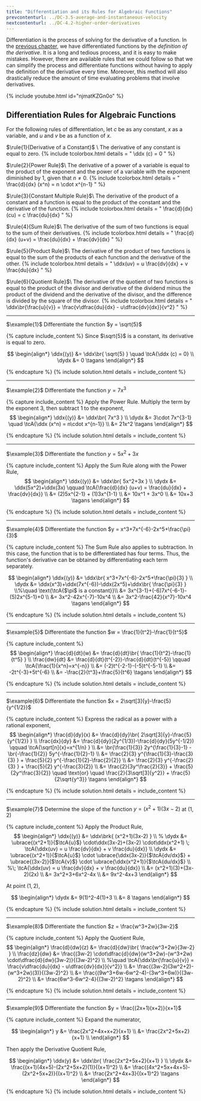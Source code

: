 ```yaml
---
title: "Differentiation and its Rules for Algebraic Functions"
prevcontenturl: ../DC-3.5-average-and-instantaneous-velocity
nextcontenturl: ../DC-4.2-higher-order-derivatives
---
```



Differentiation is the process of solving for the derivative of a function. In the [previous chapter](../DC-3.1-introduction-to-derivatives), we have differentiated functions by the *definition of the derivative*. It is a long and tedious process, and it is easy to make mistakes. However, there are available rules that we could follow so that we can simplify the process and differentiate functions without having to apply the definition of the derivative every time. Moreover, this method will also drastically reduce the amount of time evaluating problems that involve derivatives.


{% include youtube.html 
    id="njmatKZGn0o" 
%}


## Differentiation Rules for Algebraic Functions
For the following rules of differentiation, let $c$ be as any constant, $x$ as a variable, and $u$ and $v$ be as a function of $x$.

$\rule{1}{Derivative of a Constant}$	\\
The derivative of any constant is equal to zero.
{% include tcolorbox.html
    details = "
		\ddx (c) = 0
    "
%}


$\rule{2}{Power Rule}$\\
The derivative of a power of a variable is equal to the product of the exponent and the power of a variable with the exponent diminished by 1, given that $n \neq 0$.
{% include tcolorbox.html
    details = "
		\frac{d}{dx} (x^n) = n \cdot x^{n-1}
    "
%}


	
$\rule{3}{Constant Multiple Rule}$\\
The derivative of the product of a constant and a function is equal to the product of the constant and the derivative of the function.
{% include tcolorbox.html
    details = "
		\frac{d}{dx} (cu) = c \frac{du}{dx}
    "
%}



$\rule{4}{Sum Rule}$\\
The derivative of the sum of two functions is equal to the sum of their derivatives.
{% include tcolorbox.html
    details = "
		\frac{d}{dx} (u+v) = \frac{du}{dx} + \frac{dv}{dx}
    "
%}


$\rule{5}{Product Rule}$\\
The derivative of the product of two functions is equal to the sum of the products of each function and the derivative of the other.
{% include tcolorbox.html
    details = "
		\ddx(uv) = u \frac{dv}{dx} + v \frac{du}{dx}
    "
%}


$\rule{6}{Quotient Rule}$\\
The derivative of the quotient of two functions is equal to the product of the divisor and derivative of the dividend minus the product of the dividend and the derivative of the divisor, and the difference is divided by the square of the divisor.
{% include tcolorbox.html
    details = "
		\ddx\br{\frac{u}{v}} = \frac{v\dfrac{du}{dx} - u\dfrac{dv}{dx}}{v^2}
    "
%}





---
$\example{1}$
Differentiate the function $y = \sqrt{5}$

{% capture include_content %}
Since $\sqrt{5}$ is a constant, its derivative is equal to zero.

$$
\begin{align*}
	\ddx{(y)} &= \ddx\br{ \sqrt{5} }  \quad \tcA{\ddx (c) = 0} \\
	\dydx &= 0	\tagans
\end{align*}
$$

{% endcapture %}
{% include solution.html details = include_content %}




---
$\example{2}$
Differentiate the function $y=7x^3$

{% capture include_content %}
Apply the Power Rule. Multiply the term by the exponent 3, then subtract 1 to the exponent,
$$
\begin{align*}
	\ddx{(y)} &= \ddx\br{ 7x^3 } \\
	\dydx &= 3\cdot 7x^{3-1}   \quad \tcA{\ddx (x^n) = n\cdot x^{n-1}} \\
	&= 21x^2		\tagans
\end{align*}
$$

{% endcapture %}
{% include solution.html details = include_content %}





---
$\example{3}$
Differentiate the function $y=5x^2+3x$

{% capture include_content %}
Apply the Sum Rule along with the Power Rule,
$$
\begin{align*}
	\ddx{(y)} &= \ddx\br{ 5x^2+3x } \\
	\dydx &= \ddx(5x^2)+\ddx(3x) \qquad \tcA{\frac{d}{dx} (u+v) = \frac{du}{dx} + \frac{dv}{dx}} \\
	&= (2)5x^{2-1} + (1)3x^{1-1} \\
	&= 10x^1 + 3x^0 \\
	&= 10x+3		\tagans
\end{align*}
$$

{% endcapture %}
{% include solution.html details = include_content %}



---
$\example{4}$
Differentiate the function $y = x^3+7x^{-6}-2x^5+\frac{\pi}{3}$

{% capture include_content %}
The Sum Rule also applies to subtraction. In this case, the function that is to be differentiated has four terms. Thus, the function's derivative can be obtained by differentiating each term separately.

$$
\begin{align*}
	\ddx{(y)} &= \ddx\br{ x^3+7x^{-6}-2x^5+\frac{\pi}{3} } \\
	\dydx &= \ddx(x^3)+\ddx(7x^{-6})-\ddx(2x^5)+\ddx\br{ \frac{\pi}{3} } \\%\quad \text{\tcA{$\pi$ is a constant}}\\
	&= 3x^{3-1}+(-6)7x^{-6-1}-(5)2x^{5-1}+0 \\
	&= 3x^2-42x^{-7}-10x^4 \\
	&= 3x^2-\frac{42}{x^7}-10x^4		\tagans
\end{align*}
$$


{% endcapture %}
{% include solution.html details = include_content %}



---
$\example{5}$
Differentiate the function $w = \frac{1}{t^2}-\frac{1}{t^5}$

{% capture include_content %}
$$
\begin{align*}
	\frac{d}{dt}(w) &= \frac{d}{dt}\br{ \frac{1}{t^2}-\frac{1}{t^5} } \\
	\frac{dw}{dt} &= \frac{d}{dt}(t^{-2})-\frac{d}{dt}(t^{-5})	\qquad \tcA{\frac{1}{x^n}=x^{-n}} \\
	&= (-2)t^{-2-1}-(-5)t^{-5-1} \\
	&= -2t^{-3}+5t^{-6} \\
	&= -\frac{2}{t^3}+\frac{5}{t^6}		\tagans
\end{align*}
$$

{% endcapture %}
{% include solution.html details = include_content %}





---
$\example{6}$
Differentiate the function $x = 2\sqrt[3]{y}-\frac{5}{y^{1/2}}$

{% capture include_content %}
Express the radical as a power with a rational exponent,
$$
\begin{align*}
	\frac{d}{dy}(x) &= \frac{d}{dy}\br{ 2\sqrt[3]{y}-\frac{5}{y^{1/2}} } \\
	\frac{dx}{dy} &= \frac{d}{dy}(2y^{1/3})-\frac{d}{dy}(5y^{-1/2})	\qquad \tcA{\sqrt[n]{x}=x^{1/n} } \\
	&= \br{\frac{1}{3}} 2y^{\frac{1}{3}-1} - \br{-\frac{1}{2}} 5y^{-\frac{1}{2}-1} \\
	&=  \frac{2}{3} y^{\frac{1}{3}-\frac{3}{3} } + \frac{5}{2} y^{-\frac{1}{2}-\frac{2}{2}} \\
	&=  \frac{2}{3} y^{-\frac{2}{3} } + \frac{5}{2} y^{-\frac{3}{2}} \\
	&=  \frac{2}{3y^\frac{2}{3}} + \frac{5}{2y^\frac{3}{2}} 	
		\quad \text{or} \quad
		\frac{2}{3\sqrt[3]{y^2}} + \frac{5}{2\sqrt{y^3}} \tagans
\end{align*}
$$

{% endcapture %}
{% include solution.html details = include_content %}



---
$\example{7}$
Determine the slope of the function $y=(x^2+1)(3x-2)$ at $(1,2)$

{% capture include_content %}
Apply the Product Rule,
$$
\begin{align*}
	\ddx{(y)} &= \ddx\brk{ (x^2+1)(3x-2) } \\
	% \dydx &= \ubrace{(x^2+1)}{$\tcA{u}$} \cdot\ddx(3x-2)+(3x-2) \cdot\ddx(x^2+1) 	\; \tcA{\ddx(uv) = u \frac{dv}{dx} + v \frac{du}{dx}} \\
	\dydx &= \ubrace{(x^2+1)}{$\tcA{u}$} \cdot \ubrace{\ddx(3x-2)}{$\tcA{dv/dx}$} + \ubrace{(3x-2)}{$\tcA{v}$} \cdot \ubrace{\ddx(x^2+1)}{$\tcA{du/dx}$} 	\\ %\; \tcA{\ddx(uv) = u \frac{dv}{dx} + v \frac{du}{dx}} \\
	&= (x^2+1)(3)+(3x-2)(2x) \\
	&= 3x^2+3+6x^2-4x \\
	&= 9x^2-4x+3
\end{align*}
$$

At point $(1,2)$,

$$
\begin{align*}
	\dydx &= 9(1)^2-4(1)+3 \\
	&= 8		\tagans
\end{align*}
$$

{% endcapture %}
{% include solution.html details = include_content %}




---
$\example{8}$
Differentiate the function $z = \frac{w^3+2w}{3w-2}$

{% capture include_content %}
Apply the Quotient Rule,
$$
\begin{align*}
	\frac{d}{dw}(z) &= \frac{d}{dw}\br{ \frac{w^3+2w}{3w-2} } \\
	\frac{dz}{dw} &= \frac{(3w-2) \cdot\dfrac{d}{dw}(w^3+2w)-(w^3+2w) \cdot\dfrac{d}{dw}(3w-2)}{(3w-2)^2}	\\ %\quad \tcA{\ddx\br{\frac{u}{v}} = \frac{v\dfrac{du}{dx} - u\dfrac{dv}{dx}}{v^2}} \\
	&= \frac{(3w-2)(3w^2+2)-(w^3+2w)(3)}{(3w-2)^2} \\
	&= \frac{(9w^3+6w-6w^2-4)-(3w^3+6w)}{(3w-2)^2} \\
	&= \frac{6w^3-6w^2-4}{(3w-2)^2}		\tagans
\end{align*}
$$

{% endcapture %}
{% include solution.html details = include_content %}






---
$\example{9}$
Differentiate the function $y = \frac{(2x+1)(x+2)}{x+1}$

{% capture include_content %}
Expand the numerator,

$$
\begin{align*}
	y &= \frac{2x^2+4x+x+2}{x+1} \\
	&= \frac{2x^2+5x+2}{x+1} \\
\end{align*}
$$

Then apply the Derivative Quotient Rule,

$$
\begin{align*}
	\ddx(y) &= \ddx\br{ \frac{2x^2+5x+2}{x+1} } \\
	\dydx &= \frac{(x+1)(4x+5)-(2x^2+5x+2)(1)}{(x+1)^2} \\
	&= \frac{(4x^2+5x+4x+5)-(2x^2+5x+2)}{(x+1)^2} \\
	&= \frac{2x^2+4x+3}{(x+1)^2}		\tagans
\end{align*}
$$

{% endcapture %}
{% include solution.html details = include_content %}
